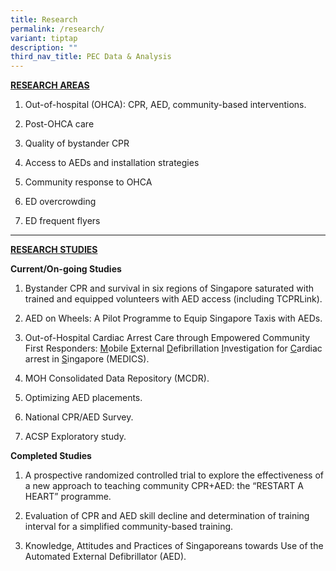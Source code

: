 ```yaml
---
title: Research
permalink: /research/
variant: tiptap
description: ""
third_nav_title: PEC Data & Analysis
---
```

<p><strong><u>RESEARCH AREAS</u></strong>
</p>
<ol data-tight="true" class="tight">
<li>
<p>Out-of-hospital (OHCA): CPR, AED, community-based interventions.</p>
</li>
<li>
<p>Post-OHCA care</p>
</li>
<li>
<p>Quality of bystander CPR</p>
</li>
<li>
<p>Access to AEDs and installation strategies</p>
</li>
<li>
<p>Community response to OHCA</p>
</li>
<li>
<p>ED overcrowding</p>
</li>
<li>
<p>ED frequent flyers</p>
</li>
</ol>
<hr>
<p><strong><u>RESEARCH STUDIES</u></strong>
</p>
<p><strong>Current/On-going Studies</strong>
</p>
<ol data-tight="true" class="tight">
<li>
<p>Bystander CPR and survival in six regions of Singapore saturated with
trained and equipped volunteers with AED access (including TCPRLink).</p>
</li>
<li>
<p>AED on Wheels: A Pilot Programme to Equip Singapore Taxis with AEDs.</p>
</li>
<li>
<p>Out-of-Hospital Cardiac Arrest Care through Empowered Community First
Responders: <u>M</u>obile <u>E</u>xternal <u>D</u>efibrillation <u>I</u>nvestigation
for <u>C</u>ardiac arrest in <u>S</u>ingapore (MEDICS).</p>
</li>
<li>
<p>MOH Consolidated Data Repository (MCDR).</p>
</li>
<li>
<p>Optimizing AED placements.</p>
</li>
<li>
<p>National CPR/AED Survey.</p>
</li>
<li>
<p>ACSP Exploratory study.</p>
</li>
</ol>
<p><strong>Completed Studies</strong>
</p>
<ol data-tight="true" class="tight">
<li>
<p>A prospective randomized controlled trial to explore the effectiveness
of a new approach to teaching community CPR+AED: the “RESTART A HEART”
programme.</p>
</li>
<li>
<p>Evaluation of CPR and AED skill decline and determination of training
interval for a simplified community-based training.</p>
</li>
<li>
<p>Knowledge, Attitudes and Practices of Singaporeans towards Use of the
Automated External Defibrillator (AED).</p>
</li>
</ol>
<p></p>